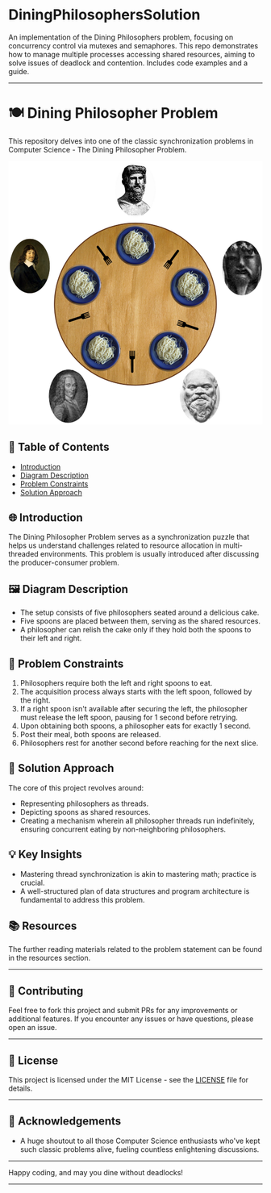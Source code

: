 # DiningPhilosophersSolution
An implementation of the Dining Philosophers problem, focusing on concurrency control via mutexes and semaphores. This repo demonstrates how to manage multiple processes accessing shared resources, aiming to solve issues of deadlock and contention. Includes code examples and a guide.




---

# 🍽️ Dining Philosopher Problem 

This repository delves into one of the classic synchronization problems in Computer Science - The Dining Philosopher Problem. 

![](https://github.com/ANSANJAY/DiningPhilosophersSolution/blob/main/An_illustration_of_the_dining_philosophers_problem.png)

## 📌 Table of Contents

- [Introduction](#introduction)
- [Diagram Description](#diagram-description)
- [Problem Constraints](#problem-constraints)
- [Solution Approach](#solution-approach)


## 🌐 Introduction

The Dining Philosopher Problem serves as a synchronization puzzle that helps us understand challenges related to resource allocation in multi-threaded environments. This problem is usually introduced after discussing the producer-consumer problem.

## 🖼️ Diagram Description

- The setup consists of five philosophers seated around a delicious cake.
- Five spoons are placed between them, serving as the shared resources.
- A philosopher can relish the cake only if they hold both the spoons to their left and right.

## 📜 Problem Constraints

1. Philosophers require both the left and right spoons to eat.
2. The acquisition process always starts with the left spoon, followed by the right.
3. If a right spoon isn't available after securing the left, the philosopher must release the left spoon, pausing for 1 second before retrying.
4. Upon obtaining both spoons, a philosopher eats for exactly 1 second.
5. Post their meal, both spoons are released.
6. Philosophers rest for another second before reaching for the next slice.

## 🎯 Solution Approach

The core of this project revolves around:

- Representing philosophers as threads.
- Depicting spoons as shared resources.
- Creating a mechanism wherein all philosopher threads run indefinitely, ensuring concurrent eating by non-neighboring philosophers.

## 💡 Key Insights

- Mastering thread synchronization is akin to mastering math; practice is crucial.
- A well-structured plan of data structures and program architecture is fundamental to address this problem.


## 📚 Resources

The  further reading materials related to the problem statement can be found in the resources section.

---

## 🙌 Contributing

Feel free to fork this project and submit PRs for any improvements or additional features. If you encounter any issues or have questions, please open an issue.

---

## 📜 License

This project is licensed under the MIT License - see the [LICENSE](LICENSE) file for details.

---

## 🤝 Acknowledgements

- A huge shoutout to all those Computer Science enthusiasts who've kept such classic problems alive, fueling countless enlightening discussions.

---

Happy coding, and may you dine without deadlocks!

--- 
